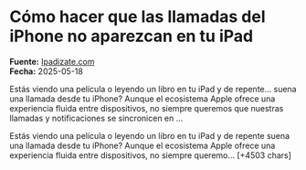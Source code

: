 # Cómo hacer que las llamadas del iPhone no aparezcan en tu iPad

**Fuente:** [Ipadizate.com](https://ipadizate.com/tutoriales/como-hacer-que-las-llamadas-del-iphone-no-aparezcan-en-tu-ipad)  
**Fecha:** 2025-05-18

Estás viendo una película o leyendo un libro en tu iPad y de repente… suena una llamada desde tu iPhone? Aunque el ecosistema Apple ofrece una experiencia fluida entre dispositivos, no siempre queremos que nuestras llamadas y notificaciones se sincronicen en …

Estás viendo una película o leyendo un libro en tu iPad y de repente suena una llamada desde tu iPhone? Aunque el ecosistema Apple ofrece una experiencia fluida entre dispositivos, no siempre queremo… [+4503 chars]
